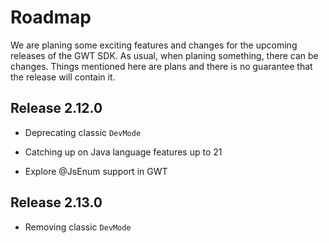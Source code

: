 Roadmap
===

We are planing some exciting features and changes for the upcoming releases of the GWT SDK. As usual, when planing something, there can be changes. Things mentioned here are plans and there is no guarantee that the release will contain it.

## Release 2.12.0

* Deprecating classic `DevMode`


* Catching up on Java language features up to 21 


* Explore @JsEnum support in GWT


## Release 2.13.0

* Removing classic  `DevMode`


